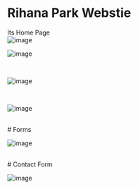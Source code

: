 # Rihana Park Webstie 
Its Home Page 
<br>
![image](https://github.com/MohdHadi72/Contact-Form/assets/154020781/c679776b-ed0b-41a7-8233-c397802bb39f)


![image](https://github.com/MohdHadi72/Contact-Form/assets/154020781/a29b8ee9-4fac-4cea-9a5c-cb7a8a128aa1)

<br>

![image](https://github.com/MohdHadi72/Contact-Form/assets/154020781/b7cf4184-4fe4-4e60-9279-27f5cdc2c5fa)

<br>

![image](https://github.com/MohdHadi72/Contact-Form/assets/154020781/8f5db77a-957b-4467-84f7-88ade8e3b57f)

<br>
 # Forms
 <br>

 ![image](https://github.com/MohdHadi72/Contact-Form/assets/154020781/8823065f-d9b6-4cae-8fac-9883a2ad8f6c)

<br>
# Contact Form
<br>

![image](https://github.com/MohdHadi72/Contact-Form/assets/154020781/bd4e119d-f5ba-46f4-844f-585b356edfb0)

